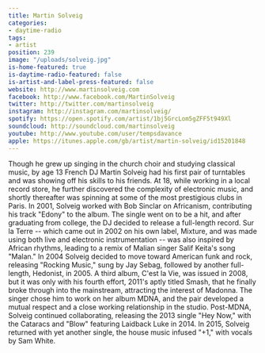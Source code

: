 ```yaml
---
title: Martin Solveig
categories:
- daytime-radio
tags:
- artist
position: 239
image: "/uploads/solveig.jpg"
is-home-featured: true
is-daytime-radio-featured: false
is-artist-and-label-press-featured: false
website: http://www.martinsolveig.com
facebook: http://www.facebook.com/MartinSolveig
twitter: http://twitter.com/martinsolveig
instagram: http://instagram.com/martinsolveig/
spotify: https://open.spotify.com/artist/1bj5GrcLom5gZFF5t949Xl
soundcloud: http://soundcloud.com/martinsolveig
youtube: http://www.youtube.com/user/tempsdavance
apple: https://itunes.apple.com/gb/artist/martin-solveig/id15201848
---
```


Though he grew up singing in the church choir and studying classical music, by age 13 French DJ Martin Solveig had his first pair of turntables and was showing off his skills to his friends. At 18, while working in a local record store, he further discovered the complexity of electronic music, and shortly thereafter was spinning at some of the most prestigious clubs in Paris. In 2001, Solveig worked with Bob Sinclar on Africanism, contributing his track "Edony" to the album. The single went on to be a hit, and after graduating from college, the DJ decided to release a full-length record. Sur la Terre -- which came out in 2002 on his own label, Mixture, and was made using both live and electronic instrumentation -- was also inspired by African rhythms, leading to a remix of Malian singer Salif Keita's song "Malan." In 2004 Solveig decided to move toward American funk and rock, releasing "Rocking Music," sung by Jay Sebag, followed by another full-length, Hedonist, in 2005. A third album, C'est la Vie, was issued in 2008, but it was only with his fourth effort, 2011's aptly titled Smash, that he finally broke through into the mainstream, attracting the interest of Madonna. The singer chose him to work on her album MDNA, and the pair developed a mutual respect and a close working relationship in the studio. Post-MDNA, Solveig continued collaborating, releasing the 2013 single "Hey Now," with the Cataracs and "Blow" featuring Laidback Luke in 2014. In 2015, Solveig returned with yet another single, the house music infused "+1," with vocals by Sam White.